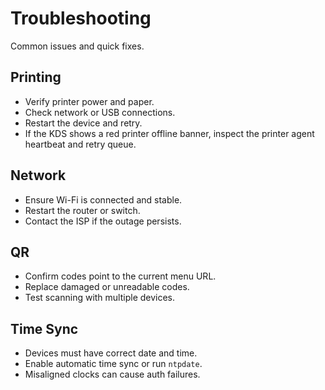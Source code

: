 # Troubleshooting

Common issues and quick fixes.

## Printing
- Verify printer power and paper.
- Check network or USB connections.
- Restart the device and retry.
- If the KDS shows a red printer offline banner, inspect the printer agent heartbeat and retry queue.

## Network
- Ensure Wi-Fi is connected and stable.
- Restart the router or switch.
- Contact the ISP if the outage persists.

## QR
- Confirm codes point to the current menu URL.
- Replace damaged or unreadable codes.
- Test scanning with multiple devices.

## Time Sync
- Devices must have correct date and time.
- Enable automatic time sync or run `ntpdate`.
- Misaligned clocks can cause auth failures.

